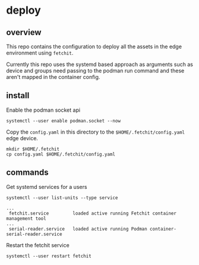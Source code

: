 # deploy

## overview

This repo contains the configuration to deploy all the assets in the edge environment using `fetchit`.

Currently this repo uses the systemd based approach as arguments such as device and groups need passing to the podman run command and these aren't mapped in the container config.

## install

Enable the podman socket api
```
systemctl --user enable podman.socket --now
```

Copy the `config.yaml` in this directory to the `$HOME/.fetchit/config.yaml` edge device.
```
mkdir $HOME/.fetchit
cp config.yaml $HOME/.fetchit/config.yaml
```

## commands 

Get systemd services for a users
```
systemctl --user list-units --type service

...
 fetchit.service         loaded active running Fetchit container management tool
... 
 serial-reader.service   loaded active running Podman container-serial-reader.service
```

Restart the fetchit service 

```
systemctl --user restart fetchit
```
